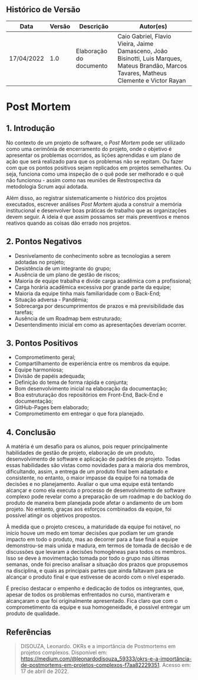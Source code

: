 ## Histórico de Versão

| Data       | Versão | Descrição                         | Autor(es)    |
| ---------- | ------ | --------------------------------- | ------------ |
| 17/04/2022 | 1.0    | Elaboração do documento              | Caio Gabriel, Flavio Vieira, Jaime Damasceno, João Bisinotti, Luis Marques, Mateus Brandão, Marcos Tavares, Matheus Clemente e Victor Rayan |

# Post Mortem

## 1. Introdução

No contexto de um projeto de software, o _Post Mortem_ pode ser utilizado como uma cerimônia de encerramento do projeto, onde o objetivo é apresentar os problemas ocorridos, as lições aprendidas e um plano de ação que será realizado para que os problemas não se repitam. Ou fazer com que os pontos positivos sejam replicados em projetos semelhantes. Ou seja, funciona como uma inspeção de o quê pode ser melhorado e o quê não funcionou - assim como nas reuniões de Restrospectiva da metodologia Scrum aqui adotada.

Além disso, ao registrar sistematicamente o histórico dos projetos executados, escrever análises _Post Mortem_ ajuda a construir a memória institucional e desenvolver boas práticas de trabalho que as organizações devem seguir. A ideia é que assim possamos ser mais preventivos e menos reativos quando as coisas dão errado nos projetos.

## 2. Pontos Negativos

* Desnivelamento de conhecimento sobre as tecnologias a serem adotadas no projeto;
* Desistência de um integrante do grupo;
* Ausência de um plano de gestão de riscos;
* Maioria de equipe trabalha e divide carga acadêmica com a profissional;
* Carga horária acadêmica excessiva por grande parte da equipe;
* Maioria da equipe tinha mais familiaridade com o Back-End;
* Situação adversa - Pandêmia;
* Sobrecarga por descumprimentos de prazos e má previsibilidade das tarefas;
* Ausência de um Roadmap bem estruturado;
* Desentendimento inicial em como as apresentações deveriam ocorrer.

## 3. Pontos Positivos

* Comprometimento geral;
* Compartilhamento de experiência entre os membros da equipe.
* Equipe harmoniosa;
* Divisão de papéis adequada;
* Definição do tema de forma rápida e conjunta;
* Bom desenvolvimento inicial na elaboração da documentação;
* Boa estruturação dos repositórios em Front-End, Back-End e documentação;
* GitHub-Pages bem elaborado;
* Comprometimento em entregar o que fora planejado.

## 4. Conclusão

A matéria é um desafio para os alunos, pois requer principalmente habilidades de gestão de projeto, elaboração de um produto, desenvolvimento de software e aplicação de padrões de projeto. Todas essas habilidades são vistas como novidades para a maioria dos membros, dificultando, assim, a entrega de um produto final bem adaptado e consistente, no entanto, o maior impasse da equipe foi na tomada de decisões e no planejamento. Avaliar o que uma equipe está tentando alcançar e como ela executa o processo de desenvolvimento de software complexo pode revelar como a preparação de um roadmap e do backlog do produto de maneira bem planejada pode afetar o andamento de um bom projeto. No entanto, graças aos esforços combinados da equipe, foi possível atingir os objetivos propostos.

À medida que o projeto cresceu, a maturidade da equipe foi notável, no início houve um medo em tomar decisões que podiam ter um grande impacto em todo o produto, mas ao decorrer para a fase final a equipe demonstrou-se mais unida e madura, em termos de tomada de decisão e de discussões que levaram a decisões homogêneas para todos os membros. Isso se deve à movimentação tomada por todo o grupo nas últimas semanas, onde foi preciso analisar a situação dos prazos que propusemos na disciplina, e quais as principais partes que ainda faltavam para se alcançar o produto final e que estivesse de acordo com o nível esperado.

É preciso destacar o empenho e dedicação de todos os integrantes, que, apesar de todos os problemas enfrentados no curso, mantiveram e alcançaram o que foi originalmente apresentado. Fica claro que com o comprometimento da equipe e sua homogeneidade, é possível entregar um produto de qualidade.

## Referências

> DISOUZA, Leonardo. OKRs e a importância de Postmortems em projetos complexos. Disponível em: <https://medium.com/@leonardodisouza_59333/okrs-e-a-importância-de-postmortems-em-projetos-complexos-f7aa82229351>. Acesso em: 17 de abril de 2022.
